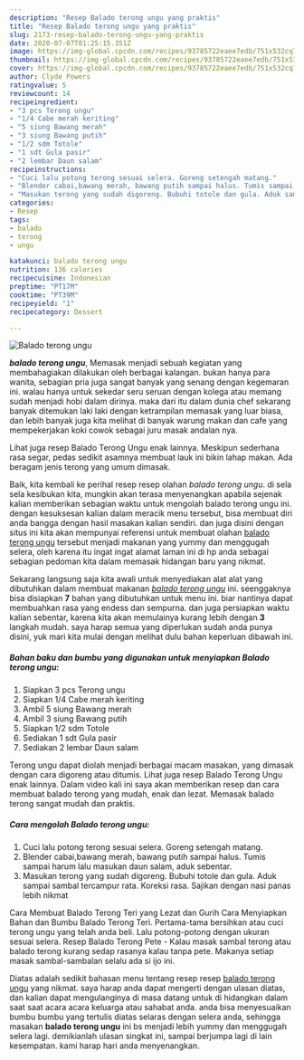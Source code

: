 ```yaml
---
description: "Resep Balado terong ungu yang praktis"
title: "Resep Balado terong ungu yang praktis"
slug: 2173-resep-balado-terong-ungu-yang-praktis
date: 2020-07-07T01:25:15.351Z
image: https://img-global.cpcdn.com/recipes/93785722eaee7edb/751x532cq70/balado-terong-ungu-foto-resep-utama.jpg
thumbnail: https://img-global.cpcdn.com/recipes/93785722eaee7edb/751x532cq70/balado-terong-ungu-foto-resep-utama.jpg
cover: https://img-global.cpcdn.com/recipes/93785722eaee7edb/751x532cq70/balado-terong-ungu-foto-resep-utama.jpg
author: Clyde Powers
ratingvalue: 5
reviewcount: 14
recipeingredient:
- "3 pcs Terong ungu"
- "1/4 Cabe merah keriting"
- "5 siung Bawang merah"
- "3 siung Bawang putih"
- "1/2 sdm Totole"
- "1 sdt Gula pasir"
- "2 lembar Daun salam"
recipeinstructions:
- "Cuci lalu potong terong sesuai selera. Goreng setengah matang."
- "Blender cabai,bawang merah, bawang putih sampai halus. Tumis sampai harum lalu masukan daun salam, aduk sebentar."
- "Masukan terong yang sudah digoreng. Bubuhi totole dan gula. Aduk sampai sambal tercampur rata. Koreksi rasa. Sajikan dengan nasi panas lebih nikmat"
categories:
- Resep
tags:
- balado
- terong
- ungu

katakunci: balado terong ungu 
nutrition: 136 calories
recipecuisine: Indonesian
preptime: "PT17M"
cooktime: "PT39M"
recipeyield: "1"
recipecategory: Dessert

---
```



![Balado terong ungu](https://img-global.cpcdn.com/recipes/93785722eaee7edb/751x532cq70/balado-terong-ungu-foto-resep-utama.jpg)

<b><i>balado terong ungu</i></b>, Memasak menjadi sebuah kegiatan yang membahagiakan dilakukan oleh berbagai kalangan. bukan hanya para wanita, sebagian pria juga sangat banyak yang senang dengan kegemaran ini. walau hanya untuk sekedar seru seruan dengan kolega atau memang sudah menjadi hobi dalam dirinya. maka dari itu dalam dunia chef sekarang banyak ditemukan laki laki dengan ketrampilan memasak yang luar biasa, dan lebih banyak juga kita melihat di banyak warung makan dan cafe yang mempekerjakan koki cowok sebagai juru masak andalan nya.

Lihat juga resep Balado Terong Ungu enak lainnya. Meskipun sederhana rasa segar, pedas sedikit asamnya membuat lauk ini bikin lahap makan. Ada beragam jenis terong yang umum dimasak.

Baik, kita kembali ke perihal resep resep olahan <i>balado terong ungu</i>. di sela sela kesibukan kita, mungkin akan terasa menyenangkan apabila sejenak kalian memberikan sebagian waktu untuk mengolah balado terong ungu ini. dengan kesuksesan kalian dalam meracik menu tersebut, bisa membuat diri anda bangga dengan hasil masakan kalian sendiri. dan juga disini dengan situs ini kita akan mempunyai referensi untuk membuat olahan <u>balado terong ungu</u> tersebut menjadi makanan yang yummy dan menggugah selera, oleh karena itu ingat ingat alamat laman ini di hp anda sebagai sebagian pedoman kita dalam memasak hidangan baru yang nikmat.


Sekarang langsung saja kita awali untuk menyediakan alat alat yang dibutuhkan dalam membuat makanan <u><i>balado terong ungu</i></u> ini. seenggaknya bisa disiapkan <b>7</b> bahan yang dibutuhkan untuk menu ini. biar nantinya dapat membuahkan rasa yang endess dan sempurna. dan juga persiapkan waktu kalian sebentar, karena kita akan memulainya kurang lebih dengan <b>3</b> langkah mudah. saya harap semua yang diperlukan sudah anda punya disini, yuk mari kita mulai dengan melihat dulu bahan keperluan dibawah ini.

<!--inarticleads1-->

##### Bahan baku dan bumbu yang digunakan untuk menyiapkan Balado terong ungu:

1. Siapkan 3 pcs Terong ungu
1. Siapkan 1/4 Cabe merah keriting
1. Ambil 5 siung Bawang merah
1. Ambil 3 siung Bawang putih
1. Siapkan 1/2 sdm Totole
1. Sediakan 1 sdt Gula pasir
1. Sediakan 2 lembar Daun salam


Terong ungu dapat diolah menjadi berbagai macam masakan, yang dimasak dengan cara digoreng atau ditumis. Lihat juga resep Balado Terong Ungu enak lainnya. Dalam video kali ini saya akan memberikan resep dan cara membuat balado terong yang mudah, enak dan lezat. Memasak balado terong sangat mudah dan praktis. 

<!--inarticleads2-->

##### Cara mengolah Balado terong ungu:

1. Cuci lalu potong terong sesuai selera. Goreng setengah matang.
1. Blender cabai,bawang merah, bawang putih sampai halus. Tumis sampai harum lalu masukan daun salam, aduk sebentar.
1. Masukan terong yang sudah digoreng. Bubuhi totole dan gula. Aduk sampai sambal tercampur rata. Koreksi rasa. Sajikan dengan nasi panas lebih nikmat


Cara Membuat Balado Terong Teri yang Lezat dan Gurih Cara Menyiapkan Bahan dan Bumbu Balado Terong Teri. Pertama-tama bersihkan atau cuci terong ungu yang telah anda beli. Lalu potong-potong dengan ukuran sesuai selera. Resep Balado Terong Pete - Kalau masak sambal terong atau balado terong kurang sedap rasanya kalau tanpa pete. Makanya setiap masak sambal-sambalan selalu ada si ijo ini. 

Diatas adalah sedikit bahasan menu tentang resep resep <u>balado terong ungu</u> yang nikmat. saya harap anda dapat mengerti dengan ulasan diatas, dan kalian dapat mengulanginya di masa datang untuk di hidangkan dalam saat saat acara acara keluarga atau sahabat anda. anda bisa menyesuaikan bumbu bumbu yang tertulis diatas selaras dengan selera anda, sehingga masakan <b>balado terong ungu</b> ini bs menjadi lebih yummy dan menggugah selera lagi. demikianlah ulasan singkat ini, sampai berjumpa lagi di lain kesempatan. kami harap hari anda menyenangkan.

